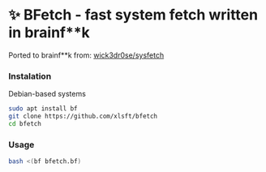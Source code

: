 # ✨ BFetch - fast system fetch written in brainf**k

Ported to brainf**k from: [wick3dr0se/sysfetch](https://github.com/wick3dr0se/sysfetch)

### Instalation

Debian-based systems
```bash
sudo apt install bf
git clone https://github.com/xlsft/bfetch
cd bfetch
```

### Usage

```bash
bash <(bf bfetch.bf)
```
